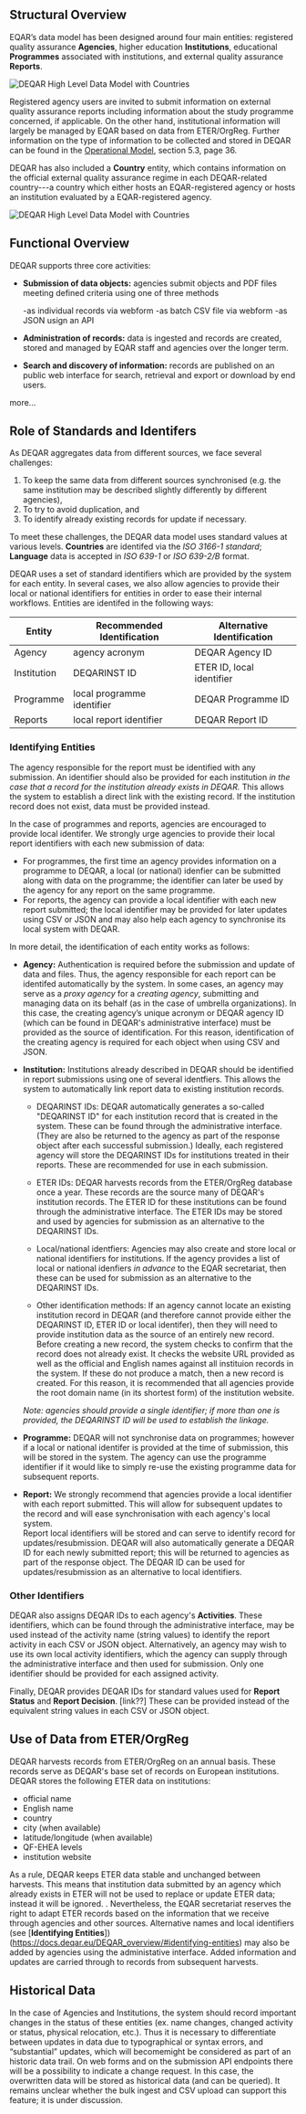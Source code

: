 Structural Overview
-------------------
EQAR’s data model has been designed around four main entities: registered quality assurance **Agencies**, higher education **Institutions**, educational **Programmes** associated with institutions, and external quality assurance **Reports**. 

![DEQAR High Level Data Model with Countries](img/DEQARPhysicalERDiagram_Design31_20-01-18_highlevel.jpg)

Registered agency users are invited to submit information on external quality assurance reports including information about the study programme concerned, if applicable. On the other hand, institutional information will largely be managed by EQAR based on data from ETER/OrgReg. Further information on the type of information to be collected and stored in DEQAR can be found in the [Operational Model](https://eqar.eu/fileadmin/eqar_internal/MD/MD6/Database_of_External_QA_Results_Report_Model_v3.pdf), section 5.3, page 36.

DEQAR has also included a **Country** entity, which contains information on the official external quality assurance regime in each DEQAR-related country---a country which either hosts an EQAR-registered agency or hosts an institution evaluated by a EQAR-registered agency.

![DEQAR High Level Data Model with Countries](img/DEQARPhysicalERDiagram_Design31_20-01-18_countryplain.jpg)

Functional Overview
-------------------
DEQAR supports three core activities:

- **Submission of data objects:** agencies submit objects and PDF files meeting defined criteria using one of three methods

    -as individual records via webform
    -as batch CSV file via webform
    -as JSON usign an API  
    
- **Administration of records:** data is ingested and records are created, stored and managed by EQAR staff and agencies over the longer term.
- **Search and discovery of information:** records are published on an public web interface for search, retrieval and export or download by end users.

more...

Role of Standards and Identifers 
--------------------------------

As DEQAR aggregates data from different sources, we face several challenges:

1. To keep the same data from different sources synchronised (e.g. the same institution may be described slightly differently by different agencies),
2. To try to avoid duplication, and
3. To identify already existing records for update if necessary.

To meet these challenges, the DEQAR data model uses standard values at various levels. **Countries** are identifed via the *ISO 3166-1 standard*; **Language** data is accepted in *ISO 639-1* or *ISO 639-2/B* format.

DEQAR uses a set of standard identifiers which are provided by the system for each entity.  In several cases, we also allow agencies to provide their local or national identifiers for entities in order to ease their internal workflows.  Entities are identifed in the following ways:

| Entity      | Recommended Identification | Alternative Identification |
| ----------- | -------------------------- | -------------------------- |
| Agency      | agency acronym             | DEQAR Agency ID            |
| Institution | DEQARINST ID               | ETER ID, local identifier  |
| Programme   | local programme identifier | DEQAR Programme ID         |
| Reports     | local report identifier    | DEQAR Report ID            |

### Identifying Entities

The agency responsible for the report must be identified with any submission. An identifier should also be provided for each institution *in the case that a record for the institution already exists in DEQAR.* This allows the system to establish a direct link with the existing record. If the institution record does not exist, data must be provided instead. 

In the case of programmes and reports, agencies are encouraged to provide local identifer. We strongly urge agencies to provide their local report identifiers with each new submission of data:

- For programmes, the first time an agency provides information on a programme to DEQAR, a local (or national) idenfier can be submitted along with data on the programme; the identifier can later be used by the agency for any report on the same programme.
- For reports, the agency can provide a local identifier with each new report submitted; the local identifier may be provided for later updates using CSV or JSON and may also help each agency to synchronise its local system with DEQAR.

In more detail, the identification of each entity works as follows:

- **Agency:** Authentication is required before the submission and update of data and files. Thus, the agency responsible for each report can be identifed automatically by the system. In some cases, an agency may serve as a *proxy agency* for a *creating agency*, submitting and managing data on its behalf (as in the case of umbrella organizations). In this case, the creating agency’s unique acronym or DEQAR agency ID (which can be found in DEQAR's administrative interface) must be provided as the source of identification. For this reason, identification of the creating agency is required for each object when using CSV and JSON. 

- **Institution:** Institutions already described in DEQAR should be identified in report submissions using one of several identfiers. This allows the system to automatically link report data to existing institution records. 

    - DEQARINST IDs: DEQAR automatically generates a so-called "DEQARINST ID" for each institution record that is created in the system. These can be found through the administrative interface. (They are also be returned to the agency as part of the response object after each successful submission.) Ideally, each registered agency will store the DEQARINST IDs for institutions treated in their reports. These are recommended for use in each submission.
    
    - ETER IDs: DEQAR harvests records from the ETER/OrgReg database once a year. These records are the source many of DEQAR's institution records. The ETER ID for these institutions can be found through the administrative interface. The ETER IDs may be stored and used by agencies for submission as an alternative to the DEQARINST IDs.
    
    - Local/national identfiers: Agencies may also create and store local or national identifiers for institutions. If the agency provides a list of local or national idenfiers *in advance* to the EQAR secretariat, then these can be used for submission as an alternative to the DEQARINST IDs.
    
    - Other identification methods: If an agency cannot locate an existing institution record in DEQAR (and therefore cannot provide either the DEQARINST ID, ETER ID or local identifer), then they will need to provide institution data as the source of an entirely new record.  
    Before creating a new record, the system checks to confirm that the record does not already exist. It checks the website URL provided as well as the official and English names against all instituion records in the system.  If these do not produce a match, then a new record is created. For this reason, it is recommended that all agencies provide the root domain name (in its shortest form) of the institution website. 
    
    *Note: agencies should provide a single identifier; if more than one is provided, the DEQARINST ID will be used to establish the linkage.* 
    
- **Programme:** DEQAR will not synchronise data on programmes; however if a local or national identifer is provided at the time of submission, this will be stored in the system. The agency can use the programme identifier if it would like to simply re-use the existing programme data for subsequent reports.

- **Report:** We strongly recommend that agencies provide a local identifier with each report submitted. This will allow for subsequent updates to the record and will ease synchronisation with each agency's local system.  
    Report local identifiers will be stored and can serve to identify record for updates/resubmission. DEQAR will also automatically generate a DEQAR ID for each newly submitted report; this will be returned to agencies as part of the response object. The DEQAR ID can be used for updates/resubmission as an alternative to local identifiers.

### Other Identifiers

DEQAR also assigns DEQAR IDs to each agency's **Activities**. These identifiers, which can be found through the administrative interface, may be used instead of the activity name (string values) to identify the report activity in each CSV or JSON object. Alternatively, an agency may wish to use its own local activity identifiers, which the agency can supply through the administrative interface and then used for submission.  Only one identifier should be provided for each assigned activity.    

Finally, DEQAR provides DEQAR IDs for standard values used for **Report Status** and **Report Decision**. [link??] These can be provided instead of the equivalent string values in each CSV or JSON object.

Use of Data from ETER/OrgReg
----------------------------

DEQAR harvests records from ETER/OrgReg on an annual basis. These records serve as DEQAR's base set of records on European institutions. DEQAR stores the following ETER data on institutions: 

- official name
- English name
- country
- city (when available)
- latitude/longitude (when available)
- QF-EHEA levels
- institution website

As a rule, DEQAR keeps ETER data stable and unchanged between harvests. This means that institution data submitted by an agency which already exists in ETER will not be used to replace or update ETER data; instead it will be ignored.  . Nevertheless, the EQAR secretariat reserves the right to adapt ETER records based on the information that we receive through agencies and other sources. Alternative names and local identifiers (see [**Identifying Entities**])(https://docs.deqar.eu/DEQAR_overview/#identifying-entities) may also be added by agencies using the administative interface.  Added information and updates are carried through to records from subsequent harvests.

Historical Data
---------------

In the case of Agencies and Institutions, the system should record important changes in the status of these entities (ex. name changes, changed activity or status, physical relocation, etc.). Thus it is necessary to differentiate between updates in data due to typographical or syntax errors, and
“substantial” updates, which will becomemight be considered as part of
an historic data trail. On web forms and on the submission API endpoints there
will be a possibility to indicate a change request. In this case, the
overwritten data will be stored as historical data (and can be queried). It
remains unclear whether the bulk ingest and CSV upload can support this feature;
it is under discussion.
